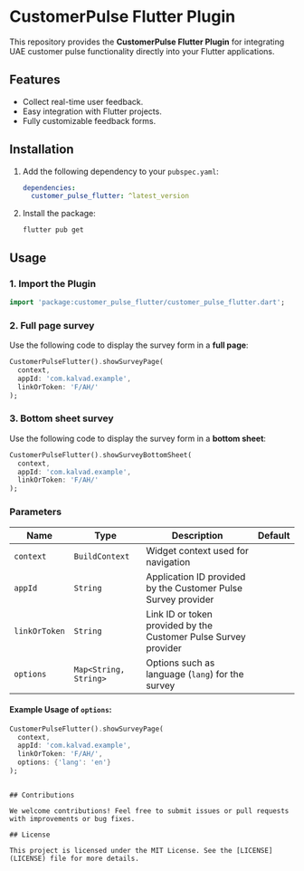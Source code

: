 
# CustomerPulse Flutter Plugin

This repository provides the **CustomerPulse Flutter Plugin** for integrating UAE customer pulse functionality directly into your Flutter applications.

## Features

- Collect real-time user feedback.
- Easy integration with Flutter projects.
- Fully customizable feedback forms.

## Installation

1. Add the following dependency to your `pubspec.yaml`:

   ```yaml
   dependencies:
     customer_pulse_flutter: ^latest_version
   ```

2. Install the package:

   ```
   flutter pub get
   ```

## Usage

### 1. Import the Plugin

```dart
import 'package:customer_pulse_flutter/customer_pulse_flutter.dart';
```

### 2. Full page survey

Use the following code to display the survey form in a **full page**:

```dart
CustomerPulseFlutter().showSurveyPage(
  context, 
  appId: 'com.kalvad.example', 
  linkOrToken: 'F/AH/'
);
```

### 3. Bottom sheet survey

Use the following code to display the survey form in a **bottom sheet**:

```dart
CustomerPulseFlutter().showSurveyBottomSheet(
  context, 
  appId: 'com.kalvad.example', 
  linkOrToken: 'F/AH/'
);
```

### Parameters

| Name         | Type                    | Description                                                               | Default |
|--------------|-------------------------|---------------------------------------------------------------------------|---------|
| `context`    | `BuildContext`          | Widget context used for navigation                                        |         |
| `appId`      | `String`                | Application ID provided by the Customer Pulse Survey provider             |         |
| `linkOrToken`| `String`                | Link ID or token provided by the Customer Pulse Survey provider           |         |
| `options`    | `Map<String, String>`   | Options such as language (`lang`) for the survey                          |         |

#### Example Usage of `options`:

```dart
CustomerPulseFlutter().showSurveyPage(
  context, 
  appId: 'com.kalvad.example', 
  linkOrToken: 'F/AH/',
  options: {'lang': 'en'}
);
```
```

## Contributions

We welcome contributions! Feel free to submit issues or pull requests with improvements or bug fixes.

## License

This project is licensed under the MIT License. See the [LICENSE](LICENSE) file for more details.
